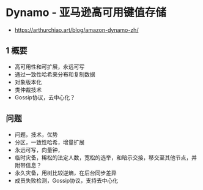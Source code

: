 # Dynamo - 亚马逊高可用键值存储
- https://arthurchiao.art/blog/amazon-dynamo-zh/

## 1 概要
- 高可用性和可扩展，永远可写
- 通过一致性哈希来分布和复制数据
- 对象版本化
- 类仲裁技术
- Gossip协议，去中心化？

## 问题
- 问题，技术，优势
- 分区，一致性哈希，增量扩展
- 永远可写，向量钟，
- 临时灾备，稀松的法定人数，宽松的选举，和暗示交接，移交至其他节点，并附带信息？
- 永久灾备，用树比较逆熵，在后台同步差异
- 成员失败检测，Gossip协议，支持去中心化




